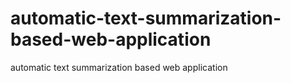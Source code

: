 # automatic-text-summarization-based-web-application
automatic text summarization based web application
